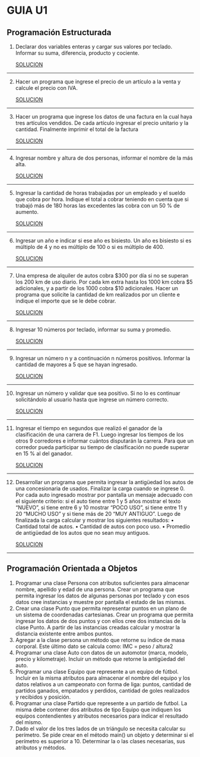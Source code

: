 # GUIA U1

## Programación Estructurada

1. Declarar dos variables enteras y cargar sus valores por teclado. Informar su
   suma, diferencia, producto y cociente.

   [SOLUCION](./ejercicio_01)

---

2. Hacer un programa que ingrese el precio de un artículo a la venta y calcule el
   precio con IVA.

   [SOLUCION]()

---

3. Hacer un programa que ingrese los datos de una factura en la cual haya tres
   artículos vendidos. De cada artículo ingresar el precio unitario y la cantidad.
   Finalmente imprimir el total de la factura

   [SOLUCION]()

---

4. Ingresar nombre y altura de dos personas, informar el nombre de la más alta.

   [SOLUCION]()

---

5. Ingresar la cantidad de horas trabajadas por un empleado y el sueldo que
   cobra por hora. Indique el total a cobrar teniendo en cuenta que si trabajó más
   de 180 horas las excedentes las cobra con un 50 % de aumento.

   [SOLUCION]()

---

6. Ingresar un año e indicar si ese año es bisiesto. Un año es bisiesto si es
   múltiplo de 4 y no es múltiplo de 100 o si es múltiplo de 400.

   [SOLUCION]()

---

7. Una empresa de alquiler de autos cobra $300 por día si no se superan los 200
   km de uso diario. Por cada km extra hasta los 1000 km cobra $5 adicionales,
   y a partir de los 1000 cobra $10 adicionales. Hacer un programa que solicite
   la cantidad de km realizados por un cliente e indique el importe que se le debe
   cobrar.

   [SOLUCION]()

---

8. Ingresar 10 números por teclado, informar su suma y promedio.

   [SOLUCION]()

---

9. Ingresar un número n y a continuación n números positivos. Informar la
   cantidad de mayores a 5 que se hayan ingresado.

   [SOLUCION]()

---

10. Ingresar un número y validar que sea positivo. Si no lo es continuar
    solicitándolo al usuario hasta que ingrese un número correcto.

    [SOLUCION]()

---

11. Ingresar el tiempo en segundos que realizó el ganador de la clasificación de
    una carrera de F1. Luego ingresar los tiempos de los otros 9 corredores e
    informar cuántos disputarán la carrera. Para que un corredor pueda participar
    su tiempo de clasificación no puede superar en 15 % al del ganador.

    [SOLUCION]()

---

12. Desarrollar un programa que permita ingresar la antigüedad los autos de una
    concesionaria de usados. Finalizar la carga cuando se ingrese 0. Por cada
    auto ingresado mostrar por pantalla un mensaje adecuado con el siguiente
    criterio: si el auto tiene entre 1 y 5 años mostrar el texto “NUEVO”, si tiene entre 6 y 10 mostrar “POCO USO”, si tiene entre 11 y 20 “MUCHO USO” y si
    tiene más de 20 “MUY ANTIGUO”.
    Luego de finalizada la carga calcular y mostrar los siguientes resultados:
    • Cantidad total de autos.
    • Cantidad de autos con poco uso.
    • Promedio de antigüedad de los autos que no sean muy antiguos.

    [SOLUCION]()

---

## Programación Orientada a Objetos

1. Programar una clase Persona con atributos suficientes para almacenar
   nombre, apellido y edad de una persona. Crear un programa que permita
   ingresar los datos de algunas personas por teclado y con esos datos cree
   instancias y muestre por pantalla el estado de las mismas.
2. Crear una clase Punto que permita representar puntos en un plano de un
   sistema de coordenadas cartesianas. Crear un programa que permita ingresar
   los datos de dos puntos y con ellos cree dos instancias de la clase Punto. A
   partir de las instancias creadas calcular y mostrar la distancia existente entre
   ambos puntos.
3. Agregar a la clase persona un método que retorne su índice de masa corporal.
   Este último dato se calcula como: IMC = peso / altura2
4. Programar una clase Auto con datos de un automotor (marca, modelo, precio
   y kilometraje). Incluir un método que retorne la antigüedad del auto.
5. Programar una clase Equipo que represente a un equipo de fútbol. Incluir en
   la misma atributos para almacenar el nombre del equipo y los datos relativos
   a un campeonato con forma de liga: puntos, cantidad de partidos ganados,
   empatados y perdidos, cantidad de goles realizados y recibidos y posición.
6. Programar una clase Partido que represente a un partido de futbol. La misma
   debe contener dos atributos de tipo Equipo que indiquen los equipos
   contendientes y atributos necesarios para indicar el resultado del mismo.
7. Dado el valor de los tres lados de un triángulo se necesita calcular su
   perímetro. Se pide crear en el método main() un objeto y determinar si el
   perímetro es superior a 10. Determinar la o las clases necesarias, sus atributos
   y métodos.
